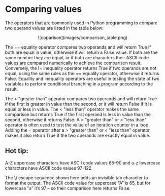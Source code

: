 # Comparing values

The operators that are commonly used in Python programming to compare two
operand values are listed in the table below:

<p align="center">
![coparison](images/comparison_table.png)
</p>

The == equality operator compares two operands and will return True if both 
are equal in value, otherwise it will return a False value. If both are the
same number they are equal, or if both are characters their ASCII code values
are compared numerically to achieve the comparison result.
Conversely, the != inequality operator returns True if two operands are not
equal, using the same rules as the == equality operator, otherwise it 
returns False.
Equality and inequality operators are useful in testing the state of two
variables to perform conditional branching in a program according to the
result.

The > "greater than" operator compares two operands and will return True if 
the first is greater in value than the second, or it will return False if it
is equal or less in value. The < "less than" operator makes the same 
comparison but returns True if the first operand is less in value than
the second, otherwise it returns False. A > "greater than" or < "less than"
operator is often used to test the value of an iteration counter in a loop.
Adding the = operator after a > "greater than" or < "less than" operator makes
it also return True if the two operands are exactly equal in value.

## Hot tip:
A-Z uppercase characters have ASCII code values 65-90 and a-z lowercase
characters have ASCII code values 97-122.

The \t escape sequence shown here adds an invisible tab character to format
the output.
The ASCII code value for uppercase “A” is 65, but for lowercase “a” it’s 97 –
so their comparison here returns False.
